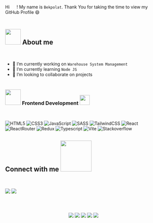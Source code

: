 
Hi <img src = "https://raw.githubusercontent.com/MartinHeinz/MartinHeinz/master/wave.gif" width = 15px> ! My name is `Bekpolat`. Thank You for taking the time to view my GitHub Profile 😄
<br />
<br />


## <picture><img src = "https://github.com/7oSkaaa/7oSkaaa/blob/main/Images/about_me.gif?raw=true" width = 50px></picture> About me

<br />

- 🔭 I’m currently working on `Warehouse System Management`
- 🌱 I’m currently learning `Node JS`
- 👯 I’m looking to collaborate on projects
  <br />
  <br />

### <picture> <img src = "https://github.com/7oSkaaa/7oSkaaa/blob/main/Images/Front_End.gif?raw=true" width = 50px> </picture> Frontend Development <img src = "https://media2.giphy.com/media/QssGEmpkyEOhBCb7e1/giphy.gif?cid=ecf05e47a0n3gi1bfqntqmob8g9aid1oyj2wr3ds3mg700bl&rid=giphy.gif" width = 32px>

<br />

![HTML5](https://img.shields.io/badge/HTML5-E34F26?style=for-the-badge&logo=html5&logoColor=white)
![CSS3](https://img.shields.io/badge/CSS3-1572B6?style=for-the-badge&logo=css3&logoColor=white)
![JavaScript](https://img.shields.io/badge/-JavaScript-F7DF1E?style=for-the-badge&logo=javascript&logoColor=fff)
![SASS](https://img.shields.io/badge/Sass-CC6699?style=for-the-badge&logo=sass&logoColor=white)
![TailwindCSS](https://img.shields.io/badge/Tailwind_CSS-38B2AC?style=for-the-badge&logo=tailwind-css&logoColor=white)
![React](https://img.shields.io/badge/React-20232A?style=for-the-badge&logo=react&logoColor=61DAFB)
![ReactRouter](https://img.shields.io/badge/React_Router-CA4245?style=for-the-badge&logo=react-router&logoColor=white)
![Redux](https://img.shields.io/badge/Redux-593D88?style=for-the-badge&logo=redux&logoColor=white)
![Typescript](https://shields.io/badge/TypeScript-3178C6?logo=TypeScript&logoColor=FFF&style=flat-square)
![Vite](https://img.shields.io/badge/-Vite-000?style=for-the-badge&logo=vite&logoColor=fff)
![Stackoverflow](https://aleen42.github.io/badges/src/stackoverflow.svg)

<h2> Connect with me <img src='https://raw.githubusercontent.com/ShahriarShafin/ShahriarShafin/main/Assets/handshake.gif' width="100px"> </h2>
<br />

<a href="https://instagram.com/bekforever13" target="blank"><img align="center"
      src="https://img.shields.io/badge/-Instagram-red?color=white&logo=instagram"
      /></a>
<a href="https://t.me/bekforever" target="blank"><img align="center"
      src="https://img.shields.io/badge/-telegram-red?color=white&logo=telegram&logoColor=32A8DE"
      /></a>

<br />
<br />
<div align="center">

![](http://github-profile-summary-cards.vercel.app/api/cards/profile-details?username=bekforever13&theme=monokai)
![](http://github-profile-summary-cards.vercel.app/api/cards/repos-per-language?username=bekforever13&theme=monokai)
![](http://github-profile-summary-cards.vercel.app/api/cards/most-commit-language?username=bekforever13&theme=monokai)
![](http://github-profile-summary-cards.vercel.app/api/cards/stats?username=bekforever13&theme=monokai)
![](http://github-profile-summary-cards.vercel.app/api/cards/productive-time?username=bekforever13&theme=monokai&utcOffset=8)

</div>
